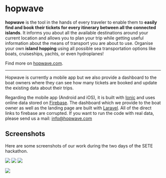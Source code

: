 hopwave
======

**hopwave** is the tool in the hands of every traveler to enable them to **easily find and book their tickets for every itinerary between all the connected islands**. It informs you about all the available destinations around your current location and allows you to plan your trip while getting useful information about the means of transport you are about to use. Organise your own **island hopping** using all possible sea transportation options like boats, cruiseships, yachts, or even hydroplanes! 

Find more on [hopwave.com](http://hopwave.com/).

---

Hopwave is currently a mobile app but we also provide a dashboard to the boat owners where they can see how many tickets are booked and update the existing data about their trips. 

Regarding the mobile app (Android and iOS), it is built with [Ionic](http://ionicframework.com/) and uses online data stored on [Firebase](https://www.firebase.com/). The dashboard which we provide to the boat owner as well as the landing page are built with [Laravel](http://laravel.com/). All of the direct links to firebase are corrupted. If you want to run the code with real data, please send us a mail: info@hopwave.com

Screenshots
-----
Here are some screenshots of our work during the two days of the SETE hackathon.

![](https://www.dropbox.com/s/siy07zw8ttbapl8/app_home.png?dl=1) ![](https://www.dropbox.com/s/pcb7gpscimthxue/app_results.png?dl=1) ![](https://www.dropbox.com/s/clfwc4c9o2c5y3f/app_details_1.png?dl=1)

![](https://www.dropbox.com/s/97glsv78fsgn2tq/boat_owner_dashboard.jpg?dl=1)
